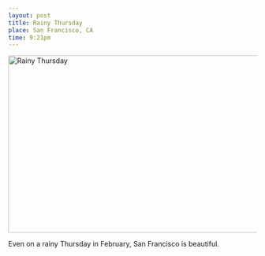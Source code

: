 ```yaml
---
layout: post
title: Rainy Thursday
place: San Francisco, CA
time: 9:21pm
---
```


<a data-flickr-embed="true" data-header="false" data-footer="false" href="https://www.flickr.com/photos/cjmartin/5475639736/" title="Rainy Thursday"><img src="https://farm6.staticflickr.com/5140/5475639736_76b403d99f_z.jpg" width="640" height="360" alt="Rainy Thursday"></a>

Even on a rainy Thursday in February, San Francisco is beautiful.

<script async src="//embedr.flickr.com/assets/client-code.js" charset="utf-8"></script>
